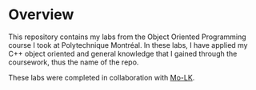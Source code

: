# Overview

This repository contains my labs from the Object Oriented Programming course I took at Polytechnique Montréal. In these labs, I have applied my C++ object oriented and general knowledge that I gained through the coursework, thus the name of the repo.

These labs were completed in collaboration with [Mo-LK](https://github.com/Mo-LK).
